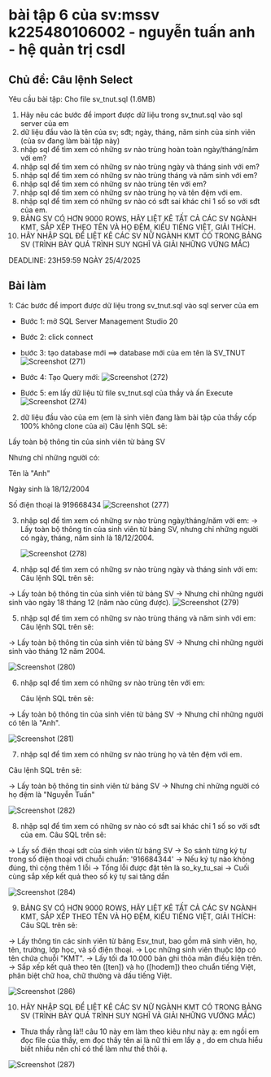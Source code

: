 
# bài tập 6 của sv:mssv k225480106002 - nguyễn tuấn anh - hệ quản trị csdl
## Chủ đề: Câu lệnh Select
Yêu cầu bài tập: 
Cho file sv_tnut.sql (1.6MB)
1. Hãy nêu các bước để import được dữ liệu trong sv_tnut.sql vào sql server của em
2. dữ liệu đầu vào là tên của sv; sđt; ngày, tháng, năm sinh của sinh viên (của sv đang làm bài tập này)
3. nhập sql để tìm xem có những sv nào trùng hoàn toàn ngày/tháng/năm với em?
4. nhập sql để tìm xem có những sv nào trùng ngày và tháng sinh với em?
5. nhập sql để tìm xem có những sv nào trùng tháng và năm sinh với em?
6. nhập sql để tìm xem có những sv nào trùng tên với em?
7. nhập sql để tìm xem có những sv nào trùng họ và tên đệm với em.
8. nhập sql để tìm xem có những sv nào có sđt sai khác chỉ 1 số so với sđt của em.
9. BẢNG SV CÓ HƠN 9000 ROWS, HÃY LIỆT KÊ TẤT CẢ CÁC SV NGÀNH KMT, SẮP XẾP THEO TÊN VÀ HỌ ĐỆM, KIỂU TIẾNG  VIỆT, GIẢI THÍCH.
10. HÃY NHẬP SQL ĐỂ LIỆT KÊ CÁC SV NỮ NGÀNH KMT CÓ TRONG BẢNG SV (TRÌNH BÀY QUÁ TRÌNH SUY NGHĨ VÀ GIẢI NHỮNG VỨNG MẮC)

DEADLINE: 23H59:59 NGÀY 25/4/2025

## Bài làm 

1: Các bước để import được dữ liệu trong sv_tnut.sql vào sql server của em
- Bước 1: mở SQL Server Management Studio 20
- Bước 2: click connect
- bước 3: tạo database mới ==> database mới của em tên là SV_TNUT
  ![Screenshot (271)](https://github.com/user-attachments/assets/f6898767-58c6-4c8c-9b04-968aee4c8f52)

- Bước 4: Tạo Query mới:
![Screenshot (272)](https://github.com/user-attachments/assets/5090ec33-b24d-497f-a333-63f026c6aa91)

- Bước 5: em lấy dữ liệu từ file sv_tnut.sql của thầy và ấn Execute
  ![Screenshot (274)](https://github.com/user-attachments/assets/98aeaedd-fb4b-4e77-810a-d79d3b26b686)

2. dữ liệu đầu vào của em (em là sinh viên đang làm bài tập của thầy cốp 100% không clone của ai)
Câu lệnh SQL sẽ:

Lấy toàn bộ thông tin của sinh viên từ bảng SV

Nhưng chỉ những người có:

Tên là "Anh"

Ngày sinh là 18/12/2004

Số điện thoại là 919668434
   ![Screenshot (277)](https://github.com/user-attachments/assets/2d50ee71-096d-4100-b9e9-6c9802b66321)

3. nhập sql để tìm xem có những sv nào trùng ngày/tháng/năm với em:
   → Lấy toàn bộ thông tin của sinh viên từ bảng SV,
nhưng chỉ những người có ngày, tháng, năm sinh là 18/12/2004.

   ![Screenshot (278)](https://github.com/user-attachments/assets/c889d42a-b515-42cf-8ad7-f01e3f60201b)

4. nhập sql để tìm xem có những sv nào trùng ngày và tháng sinh với em:
Câu lệnh SQL trên sẽ:

→ Lấy toàn bộ thông tin của sinh viên từ bảng SV
→ Nhưng chỉ những người sinh vào ngày 18 tháng 12 (năm nào cũng được).
    ![Screenshot (279)](https://github.com/user-attachments/assets/0c13f8c1-c434-4193-9b19-37738b8b3db0)

5. nhập sql để tìm xem có những sv nào trùng tháng và năm sinh với em:
   Câu lệnh SQL trên sẽ:

→ Lấy toàn bộ thông tin của sinh viên từ bảng SV
→ Nhưng chỉ những người sinh vào tháng 12 năm 2004.

   ![Screenshot (280)](https://github.com/user-attachments/assets/68d5345b-855c-4dc8-91d7-03fba4103681)

6. nhập sql để tìm xem có những sv nào trùng tên với em:

    Câu lệnh SQL trên sẽ:

→ Lấy toàn bộ thông tin của sinh viên từ bảng SV
→ Nhưng chỉ những người có tên là "Anh".

![Screenshot (281)](https://github.com/user-attachments/assets/bc3ba68d-6143-41b2-b623-9588df86af72)

7. nhập sql để tìm xem có những sv nào trùng họ và tên đệm với em.

Câu lệnh SQL trên sẽ:

→ Lấy toàn bộ thông tin sinh viên từ bảng SV
→ Nhưng chỉ những người có họ đệm là "Nguyễn Tuấn"

![Screenshot (282)](https://github.com/user-attachments/assets/31922eb5-b4f1-4aad-8378-5d5cc7a541bd)

8. nhập sql để tìm xem có những sv nào có sđt sai khác chỉ 1 số so với sđt của em.
   Câu SQL trên sẽ:

→ Lấy số điện thoại sdt của sinh viên từ bảng SV
→ So sánh từng ký tự trong số điện thoại với chuỗi chuẩn: '916684344'
→ Nếu ký tự nào không đúng, thì cộng thêm 1 lỗi
→ Tổng lỗi được đặt tên là so_ky_tu_sai
→ Cuối cùng sắp xếp kết quả theo số ký tự sai tăng dần

![Screenshot (284)](https://github.com/user-attachments/assets/88853581-68f7-4527-935b-23a67c20a98e)

9. BẢNG SV CÓ HƠN 9000 ROWS, HÃY LIỆT KÊ TẤT CẢ CÁC SV NGÀNH KMT, SẮP XẾP THEO TÊN VÀ HỌ ĐỆM, KIỂU TIẾNG  VIỆT, GIẢI THÍCH:
    Câu SQL trên sẽ:

→ Lấy thông tin các sinh viên từ bảng Esv_tnut, bao gồm mã sinh viên, họ, tên, trường, lớp học, và số điện thoại.
→ Lọc những sinh viên thuộc lớp có tên chứa chuỗi "KMT".
→ Lấy tối đa 10.000 bản ghi thỏa mãn điều kiện trên.
→ Sắp xếp kết quả theo tên ([ten]) và họ ([hodem]) theo chuẩn tiếng Việt, phân biệt chữ hoa, chữ thường và dấu tiếng Việt.

![Screenshot (286)](https://github.com/user-attachments/assets/415427c5-6cee-4c7a-937e-8d86bad00ba1)

10. HÃY NHẬP SQL ĐỂ LIỆT KÊ CÁC SV NỮ NGÀNH KMT CÓ TRONG BẢNG SV (TRÌNH BÀY QUÁ TRÌNH SUY NGHĨ VÀ GIẢI NHỮNG VƯỚNG MẮC)
- Thưa thầy rằng là!! câu 10 này em làm theo kiêu như này ạ: em ngồi em đọc file của thầy, em đọc thấy tên ai là nữ thì em lấy ạ , do em chưa hiểu biết nhiều nên chỉ có thể làm như thế thôi ạ.

![Screenshot (287)](https://github.com/user-attachments/assets/a742a980-3a9f-41a9-bfc5-855b9f9bf834)
